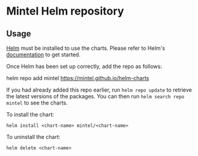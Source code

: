 # Mintel Helm repository

## Usage

[Helm](https://helm.sh) must be installed to use the charts.  Please refer to
Helm's [documentation](https://helm.sh/docs) to get started.

Once Helm has been set up correctly, add the repo as follows:

  helm repo add mintel https://mintel.github.io/helm-charts

If you had already added this repo earlier, run `helm repo update` to retrieve
the latest versions of the packages.  You can then run `helm search repo
mintel` to see the charts.

To install the <chart-name> chart:

    helm install <chart-name> mintel/<chart-name>

To uninstall the chart:

    helm delete <chart-name>
